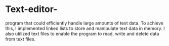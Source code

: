 # Text-editor-
program that could efficiently handle large amounts of text data. To achieve this, I implemented linked lists to store and manipulate text data in memory. I also utilized text files to enable the program to
read, write and delete data from text files.
